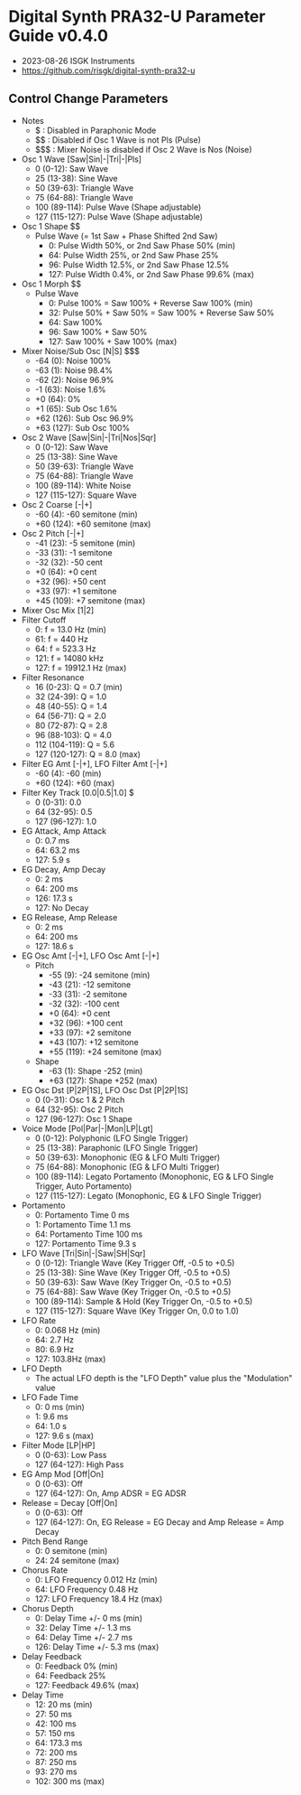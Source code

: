 # Digital Synth PRA32-U Parameter Guide v0.4.0

- 2023-08-26 ISGK Instruments
- <https://github.com/risgk/digital-synth-pra32-u>

## Control Change Parameters

- Notes
    - $ : Disabled in Paraphonic Mode
    - $$ : Disabled if Osc 1 Wave is not Pls (Pulse)
    - $$$ : Mixer Noise is disabled if Osc 2 Wave is Nos (Noise)
- Osc 1 Wave [Saw|Sin|-|Tri|-|Pls]
    - 0 (0-12): Saw Wave
    - 25 (13-38): Sine Wave
    - 50 (39-63): Triangle Wave
    - 75 (64-88): Triangle Wave
    - 100 (89-114): Pulse Wave (Shape adjustable)
    - 127 (115-127): Pulse Wave (Shape adjustable)
- Osc 1 Shape $$
    - Pulse Wave (= 1st Saw + Phase Shifted 2nd Saw)
        - 0: Pulse Width 50%, or 2nd Saw Phase 50% (min)
        - 64: Pulse Width 25%, or 2nd Saw Phase 25%
        - 96: Pulse Width 12.5%, or 2nd Saw Phase 12.5%
        - 127: Pulse Width 0.4%, or 2nd Saw Phase 99.6% (max)
- Osc 1 Morph $$
    - Pulse Wave
        - 0: Pulse 100% = Saw 100% + Reverse Saw 100% (min)
        - 32: Pulse 50% + Saw 50% = Saw 100% + Reverse Saw 50%
        - 64: Saw 100%
        - 96: Saw 100% + Saw 50%
        - 127: Saw 100% + Saw 100% (max)
- Mixer Noise/Sub Osc [N|S] $$$
    - -64 (0): Noise 100%
    - -63 (1): Noise 98.4%
    - -62 (2): Noise 96.9%
    - -1 (63): Noise 1.6%
    - +0 (64): 0%
    - +1 (65): Sub Osc 1.6%
    - +62 (126): Sub Osc 96.9%
    - +63 (127): Sub Osc 100%
- Osc 2 Wave [Saw|Sin|-|Tri|Nos|Sqr]
    - 0 (0-12): Saw Wave
    - 25 (13-38): Sine Wave
    - 50 (39-63): Triangle Wave
    - 75 (64-88): Triangle Wave
    - 100 (89-114): White Noise
    - 127 (115-127): Square Wave
- Osc 2 Coarse [-|+]
    - -60 (4): -60 semitone (min)
    - +60 (124): +60 semitone (max)
- Osc 2 Pitch [-|+]
    - -41 (23): -5 semitone (min)
    - -33 (31): -1 semitone
    - -32 (32): -50 cent
    - +0 (64): +0 cent
    - +32 (96): +50 cent
    - +33 (97): +1 semitone
    - +45 (109): +7 semitone (max)
- Mixer Osc Mix [1|2]
- Filter Cutoff
    - 0: f = 13.0 Hz (min)
    - 61: f = 440 Hz
    - 64: f = 523.3 Hz
    - 121: f = 14080 kHz
    - 127: f = 19912.1 Hz (max)
- Filter Resonance
    - 16 (0-23): Q = 0.7 (min)
    - 32 (24-39): Q = 1.0
    - 48 (40-55): Q = 1.4
    - 64 (56-71): Q = 2.0
    - 80 (72-87): Q = 2.8
    - 96 (88-103): Q = 4.0
    - 112 (104-119): Q = 5.6
    - 127 (120-127): Q = 8.0 (max)
- Filter EG Amt [-|+], LFO Filter Amt [-|+]
    - -60 (4): -60 (min)
    - +60 (124): +60 (max)
- Filter Key Track [0.0|0.5|1.0] $
    - 0 (0-31): 0.0
    - 64 (32-95): 0.5
    - 127 (96-127): 1.0
- EG Attack, Amp Attack
    - 0: 0.7 ms
    - 64: 63.2 ms
    - 127: 5.9 s
- EG Decay, Amp Decay
    - 0: 2 ms
    - 64: 200 ms
    - 126: 17.3 s
    - 127: No Decay
- EG Release, Amp Release
    - 0: 2 ms
    - 64: 200 ms
    - 127: 18.6 s
- EG Osc Amt [-|+], LFO Osc Amt [-|+]
    - Pitch
        - -55 (9): -24 semitone (min)
        - -43 (21): -12 semitone
        - -33 (31): -2 semitone
        - -32 (32): -100 cent
        - +0 (64): +0 cent
        - +32 (96): +100 cent
        - +33 (97): +2 semitone
        - +43 (107): +12 semitone
        - +55 (119): +24 semitone (max)
    - Shape
        - -63 (1): Shape -252 (min)
        - +63 (127): Shape +252 (max)
- EG Osc Dst [P|2P|1S], LFO Osc Dst [P|2P|1S]
    - 0 (0-31): Osc 1 & 2 Pitch
    - 64 (32-95): Osc 2 Pitch
    - 127 (96-127): Osc 1 Shape
- Voice Mode [Pol|Par|-|Mon|LP|Lgt]
    - 0 (0-12): Polyphonic (LFO Single Trigger)
    - 25 (13-38): Paraphonic (LFO Single Trigger)
    - 50 (39-63): Monophonic (EG & LFO Multi Trigger)
    - 75 (64-88): Monophonic (EG & LFO Multi Trigger)
    - 100 (89-114): Legato Portamento (Monophonic, EG & LFO Single Trigger, Auto Portamento)
    - 127 (115-127): Legato (Monophonic, EG & LFO Single Trigger)
- Portamento
    - 0: Portamento Time 0 ms
    - 1: Portamento Time 1.1 ms
    - 64: Portamento Time 100 ms
    - 127: Portamento Time 9.3 s
- LFO Wave [Tri|Sin|-|Saw|SH|Sqr]
    - 0 (0-12): Triangle Wave (Key Trigger Off, -0.5 to +0.5)
    - 25 (13-38): Sine Wave (Key Trigger Off, -0.5 to +0.5)
    - 50 (39-63): Saw Wave (Key Trigger On, -0.5 to +0.5)
    - 75 (64-88): Saw Wave (Key Trigger On, -0.5 to +0.5)
    - 100 (89-114): Sample & Hold (Key Trigger On, -0.5 to +0.5)
    - 127 (115-127): Square Wave (Key Trigger On, 0.0 to 1.0)
- LFO Rate
    - 0: 0.068 Hz (min)
    - 64: 2.7 Hz
    - 80: 6.9 Hz
    - 127: 103.8Hz (max)
- LFO Depth
    - The actual LFO depth is the "LFO Depth" value plus the "Modulation" value
- LFO Fade Time
    - 0: 0 ms (min)
    - 1: 9.6 ms
    - 64: 1.0 s
    - 127: 9.6 s (max)
- Filter Mode [LP|HP]
    - 0 (0-63): Low Pass
    - 127 (64-127): High Pass
- EG Amp Mod [Off|On]
    - 0 (0-63): Off
    - 127 (64-127): On, Amp ADSR = EG ADSR
- Release = Decay [Off|On]
    - 0 (0-63): Off
    - 127 (64-127): On, EG Release = EG Decay and Amp Release = Amp Decay
- Pitch Bend Range
    - 0: 0 semitone (min)
    - 24: 24 semitone (max)
- Chorus Rate
    - 0: LFO Frequency 0.012 Hz (min)
    - 64: LFO Frequency 0.48 Hz
    - 127: LFO Frequency 18.4 Hz (max)
- Chorus Depth
    - 0: Delay Time +/- 0 ms (min)
    - 32: Delay Time +/- 1.3 ms
    - 64: Delay Time +/- 2.7 ms
    - 126: Delay Time +/- 5.3 ms (max)
- Delay Feedback
    - 0: Feedback 0% (min)
    - 64: Feedback 25%
    - 127: Feedback 49.6% (max)
- Delay Time
    - 12: 20 ms (min)
    - 27: 50 ms
    - 42: 100 ms
    - 57: 150 ms
    - 64: 173.3 ms
    - 72: 200 ms
    - 87: 250 ms
    - 93: 270 ms
    - 102: 300 ms (max)
